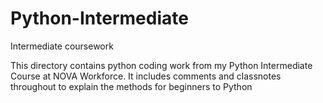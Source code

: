 # Python-Intermediate
Intermediate coursework 

This directory contains python coding work from my Python Intermediate Course at NOVA Workforce. 
It includes comments and classnotes throughout to explain the methods for beginners to Python
